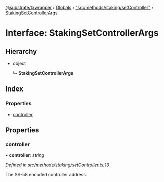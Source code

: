 [@substrate/txwrapper](../README.md) › [Globals](../globals.md) › ["src/methods/staking/setController"](../modules/_src_methods_staking_setcontroller_.md) › [StakingSetControllerArgs](_src_methods_staking_setcontroller_.stakingsetcontrollerargs.md)

# Interface: StakingSetControllerArgs

## Hierarchy

* object

  ↳ **StakingSetControllerArgs**

## Index

### Properties

* [controller](_src_methods_staking_setcontroller_.stakingsetcontrollerargs.md#controller)

## Properties

###  controller

• **controller**: *string*

*Defined in [src/methods/staking/setController.ts:13](https://github.com/paritytech/txwrapper/blob/fc81d5b/src/methods/staking/setController.ts#L13)*

The SS-58 encoded controller address.
